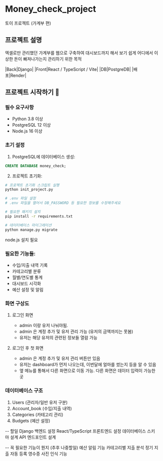 # Money_check_project
토이 프로젝트 (가계부 편)

## 프로젝트 설명 
엑셀로만 관리했던 가계부를 웹으로 구축하여 대시보드까지 해서 보기 쉽게 어디에서 이상한 돈이 빠져나가는지 관리하기 위한 목적

|Back|Django|
|Front|React / TypeScript / Vite|
|DB|PostgreDB|
|배포|Render|

## 프로젝트 시작하기 🚀

### 필수 요구사항
- Python 3.8 이상
- PostgreSQL 12 이상
- Node.js 16 이상

### 초기 설정
1. PostgreSQL에 데이터베이스 생성:
```sql
CREATE DATABASE money_check;
```

2. 프로젝트 초기화:
```bash
# 프로젝트 초기화 스크립트 실행
python init_project.py

# .env 파일 설정
# .env 파일을 열어서 DB_PASSWORD 등 필요한 정보를 수정해주세요

# 필요한 패키지 설치
pip install -r requirements.txt

# 데이터베이스 마이그레이션
python manage.py migrate
```
   
node.js 설치 필요 

### 필요한 기능들: 
- 수입/지출 내역 기록
- 카테고리별 분류
- 월별/연도별 통계
- 대시보드 시각화
- 예산 설정 및 알림

### 화면 구상도 
1. 로그인 화면
    - admin 이랑 유저 나눠야됨. 
    - admin 은 계정 추가 및 유저 관리 가능 (유저의 금액까지는 못봄)  
    - 유저는 해당 유저의 관련된 정보들 열람 가능  

2. 로그인 후 첫 화면 
    - admin 은 계정 추가 및 유저 관리 버튼만 있음  
    - 유저는 dashboard가 먼저 나오는데, 이번달에 얼마를 썼는지 등을 알 수 있음
    - 옆 메뉴를 통해서 다른 화면으로 이동 가능. 다른 화면은 데이터 입력이 가능한 곳

### 데이터베이스 구조
1. Users (관리자/일반 유저 구분)
2. Account_book (수입/지출 내역)
3. Categories (카테고리 관리)
4. Budgets (예산 설정)

-- 할일 
Django 백엔드 설정
React/TypeScript 프론트엔드 설정
데이터베이스 스키마 설계
API 엔드포인트 설계
  
-- 꼭 필요한 기능이 뭔지 (추후 나중할일)
예산 알림 기능
카테고리별 지출 분석
정기 지출 자동 등록
영수증 사진 인식 기능
